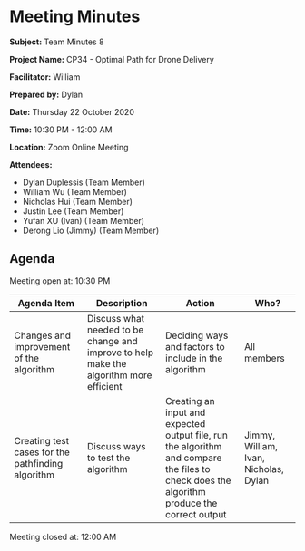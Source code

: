 # Meeting Minutes

**Subject:** Team Minutes 8

**Project Name:** CP34 - Optimal Path for Drone Delivery

**Facilitator:** William

**Prepared by:** Dylan

**Date:** Thursday 22 October 2020

**Time:** 10:30 PM - 12:00 AM

**Location:** Zoom Online Meeting

**Attendees:**

* Dylan Duplessis (Team Member)
* William Wu (Team Member)
* Nicholas Hui (Team Member)
* Justin Lee (Team Member)
* Yufan XU (Ivan) (Team Member)
* Derong Lio (Jimmy) (Team Member)

## Agenda

Meeting open at: 10:30 PM

| Agenda Item | Description | Action | Who? |
| -- | -- | -- | -- |
| Changes and improvement of the algorithm | Discuss what needed to be change and improve to help make the algorithm more efficient | Deciding ways and factors to include in the algorithm | All members |
| Creating test cases for the pathfinding algorithm | Discuss ways to test the algorithm | Creating an input and expected output file, run the algorithm and compare the files to check does the algorithm produce the correct output | Jimmy, William, Ivan, Nicholas, Dylan |

Meeting closed at:  12:00 AM
